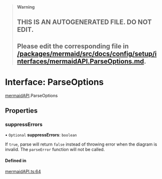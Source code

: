 > **Warning**
>
> ## THIS IS AN AUTOGENERATED FILE. DO NOT EDIT.
>
> ## Please edit the corresponding file in [/packages/mermaid/src/docs/config/setup/interfaces/mermaidAPI.ParseOptions.md](../../../../packages/mermaid/src/docs/config/setup/interfaces/mermaidAPI.ParseOptions.md).

# Interface: ParseOptions

[mermaidAPI](../modules/mermaidAPI.md).ParseOptions

## Properties

### suppressErrors

• `Optional` **suppressErrors**: `boolean`

If `true`, parse will return `false` instead of throwing error when the diagram is invalid.
The `parseError` function will not be called.

#### Defined in

[mermaidAPI.ts:64](https://github.com/mermaid-js/mermaid/blob/master/packages/mermaid/src/mermaidAPI.ts#L64)
